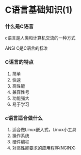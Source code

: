 # C语言基础知识(1)

### 什么是C语言

c语言是人类和计算机交流的一种方式 

ANSI C是C语言的标准

### C语言的特点

1. 简单
2. 快速
3. 高性能
4. 兼容性号
5. 功能强大
6. 易于学习

### c语言适合做什么

1. 适合做Linux嵌入式，Linux小工具
2. 操作系统
3. 硬件编程
4. 对高性能要求的应用程序(NGINX)